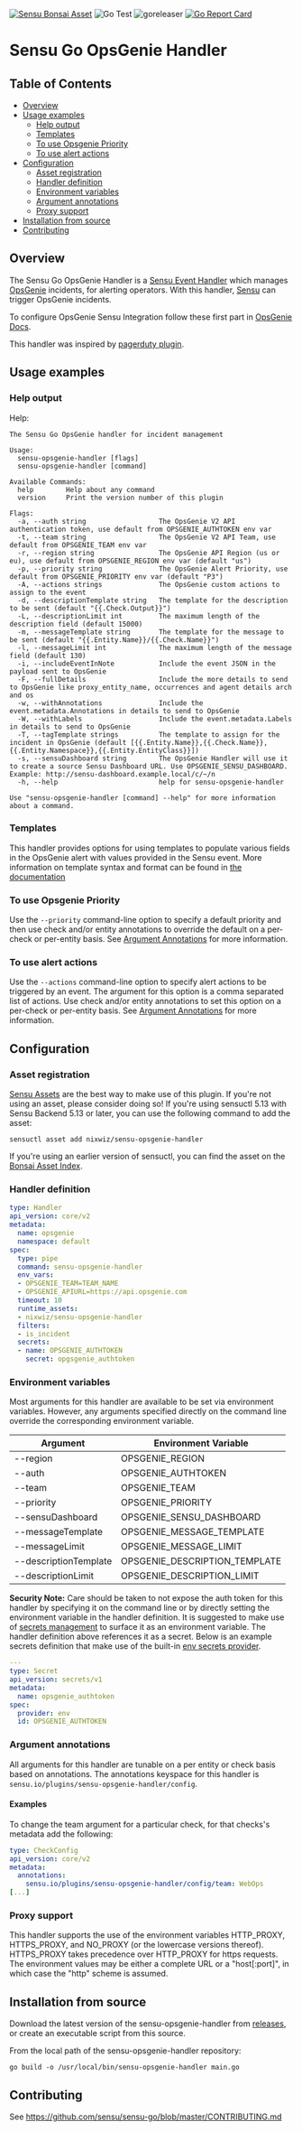[![Sensu Bonsai Asset](https://img.shields.io/badge/Bonsai-Download%20Me-brightgreen.svg?colorB=89C967&logo=sensu)](https://bonsai.sensu.io/assets/nixwiz/sensu-opsgenie-handler)
![Go Test](https://github.com/nixwiz/sensu-opsgenie-handler/workflows/Go%20Test/badge.svg)
![goreleaser](https://github.com/nixwiz/sensu-opsgenie-handler/workflows/goreleaser/badge.svg)
[![Go Report Card](https://goreportcard.com/badge/github.com/nixwiz/sensu-opsgenie-handler)](https://goreportcard.com/report/github.com/nixwiz/sensu-opsgenie-handler)

# Sensu Go OpsGenie Handler

## Table of Contents
- [Overview](#overview)
- [Usage examples](#usage-examples)
  - [Help output](#help-output)
  - [Templates](#templates)
  - [To use Opsgenie Priority](#to-use-opsgenie-priority)
  - [To use alert actions](#to-use-alert-actions)
- [Configuration](#configuration)
  - [Asset registration](#asset-registration)
  - [Handler definition](#handler-definition)
  - [Environment variables](#environment-variables)
  - [Argument annotations](#argument-annotations)
  - [Proxy support](#proxy-support)
- [Installation from source](#installation-from-source)
- [Contributing](#contributing)

## Overview

The Sensu Go OpsGenie Handler is a [Sensu Event Handler][3] which manages
[OpsGenie][2] incidents, for alerting operators. With this handler,
[Sensu][1] can trigger OpsGenie incidents.

To configure OpsGenie Sensu Integration follow these first part in [OpsGenie Docs][5].

This handler was inspired by [pagerduty plugin][6].

## Usage examples

### Help output

Help:
```
The Sensu Go OpsGenie handler for incident management

Usage:
  sensu-opsgenie-handler [flags]
  sensu-opsgenie-handler [command]

Available Commands:
  help        Help about any command
  version     Print the version number of this plugin

Flags:
  -a, --auth string                  The OpsGenie V2 API authentication token, use default from OPSGENIE_AUTHTOKEN env var
  -t, --team string                  The OpsGenie V2 API Team, use default from OPSGENIE_TEAM env var
  -r, --region string                The OpsGenie API Region (us or eu), use default from OPSGENIE_REGION env var (default "us")
  -p, --priority string              The OpsGenie Alert Priority, use default from OPSGENIE_PRIORITY env var (default "P3")
  -A, --actions strings              The OpsGenie custom actions to assign to the event
  -d, --descriptionTemplate string   The template for the description to be sent (default "{{.Check.Output}}")
  -L, --descriptionLimit int         The maximum length of the description field (default 15000)
  -m, --messageTemplate string       The template for the message to be sent (default "{{.Entity.Name}}/{{.Check.Name}}")
  -l, --messageLimit int             The maximum length of the message field (default 130)
  -i, --includeEventInNote           Include the event JSON in the payload sent to OpsGenie
  -F, --fullDetails                  Include the more details to send to OpsGenie like proxy_entity_name, occurrences and agent details arch and os
  -w, --withAnnotations              Include the event.metadata.Annotations in details to send to OpsGenie
  -W, --withLabels                   Include the event.metadata.Labels in details to send to OpsGenie
  -T, --tagTemplate strings          The template to assign for the incident in OpsGenie (default [{{.Entity.Name}},{{.Check.Name}},{{.Entity.Namespace}},{{.Entity.EntityClass}}])
  -s, --sensuDashboard string        The OpsGenie Handler will use it to create a source Sensu Dashboard URL. Use OPSGENIE_SENSU_DASHBOARD. Example: http://sensu-dashboard.example.local/c/~/n
  -h, --help                         help for sensu-opsgenie-handler

Use "sensu-opsgenie-handler [command] --help" for more information about a command.

```

### Templates

This handler provides options for using templates to populate various fields in the OpsGenie
alert with values provided in the Sensu event. More information on template syntax and format
can be found in [the documentation][12]


### To use Opsgenie Priority

Use the `--priority` command-line option to specify a default priority and then use check and/or
entity annotations to override the default on a per-check or per-entity basis.  See
[Argument Annotations](#argument-annotations) for more information.

### To use alert actions

Use the `--actions` command-line option to specify alert actions to be triggered by an event.  The
argument for this option is a comma separated list of actions.  Use check and/or entity annotations
to set this option on a per-check or per-entity basis.  See [Argument Annotations](#argument-annotations)
for more information.

## Configuration
### Asset registration

[Sensu Assets][7] are the best way to make use of this plugin. If you're not using an asset, please
consider doing so! If you're using sensuctl 5.13 with Sensu Backend 5.13 or later, you can use the
following command to add the asset:

```
sensuctl asset add nixwiz/sensu-opsgenie-handler
```

If you're using an earlier version of sensuctl, you can find the asset on the [Bonsai Asset Index][8].


### Handler definition

```yml
type: Handler
api_version: core/v2
metadata:
  name: opsgenie
  namespace: default
spec:
  type: pipe
  command: sensu-opsgenie-handler
  env_vars:
  - OPSGENIE_TEAM=TEAM_NAME
  - OPSGENIE_APIURL=https://api.opsgenie.com
  timeout: 10
  runtime_assets:
  - nixwiz/sensu-opsgenie-handler
  filters:
  - is_incident
  secrets:
  - name: OPSGENIE_AUTHTOKEN
    secret: opgsgenie_authtoken
```

### Environment variables

Most arguments for this handler are available to be set via environment variables.  However, any
arguments specified directly on the command line override the corresponding environment variable.

|Argument             |Environment Variable         |
|---------------------|-----------------------------|
|--region             |OPSGENIE_REGION              |
|--auth               |OPSGENIE_AUTHTOKEN           |
|--team               |OPSGENIE_TEAM                |
|--priority           |OPSGENIE_PRIORITY            |
|--sensuDashboard     |OPSGENIE_SENSU_DASHBOARD     |
|--messageTemplate    |OPSGENIE_MESSAGE_TEMPLATE    |
|--messageLimit       |OPSGENIE_MESSAGE_LIMIT       |
|--descriptionTemplate|OPSGENIE_DESCRIPTION_TEMPLATE|
|--descriptionLimit   |OPSGENIE_DESCRIPTION_LIMIT   |


**Security Note:** Care should be taken to not expose the auth token for this handler by specifying it
on the command line or by directly setting the environment variable in the handler definition.  It is
suggested to make use of [secrets management][10] to surface it as an environment variable.  The
handler definition above references it as a secret.  Below is an example secrets definition that make
use of the built-in [env secrets provider][11].

```yml
---
type: Secret
api_version: secrets/v1
metadata:
  name: opsgenie_authtoken
spec:
  provider: env
  id: OPSGENIE_AUTHTOKEN
```

### Argument annotations

All arguments for this handler are tunable on a per entity or check basis based on annotations.  The
annotations keyspace for this handler is `sensu.io/plugins/sensu-opsgenie-handler/config`.

#### Examples

To change the team argument for a particular check, for that checks's metadata add the following:

```yml
type: CheckConfig
api_version: core/v2
metadata:
  annotations:
    sensu.io/plugins/sensu-opsgenie-handler/config/team: WebOps
[...]
```

### Proxy support

This handler supports the use of the environment variables HTTP_PROXY,
HTTPS_PROXY, and NO_PROXY (or the lowercase versions thereof). HTTPS_PROXY takes
precedence over HTTP_PROXY for https requests.  The environment values may be
either a complete URL or a "host[:port]", in which case the "http" scheme is assumed.

## Installation from source

Download the latest version of the sensu-opsgenie-handler from [releases][4],
or create an executable script from this source.

From the local path of the sensu-opsgenie-handler repository:
```
go build -o /usr/local/bin/sensu-opsgenie-handler main.go
```

## Contributing

See https://github.com/sensu/sensu-go/blob/master/CONTRIBUTING.md

[1]: https://github.com/sensu/sensu-go
[2]: https://www.opsgenie.com/ 
[3]: https://docs.sensu.io/sensu-go/5.0/reference/handlers/#how-do-sensu-handlers-work
[4]: https://github.com/nixwiz/sensu-opsgenie-handler/releases
[5]: https://docs.opsgenie.com/docs/sensu-integration#section-add-sensu-integration-in-opsgenie
[6]: https://github.com/sensu/sensu-pagerduty-handler
[7]: https://docs.sensu.io/sensu-go/latest/reference/assets/
[8]: https://bonsai.sensu.io/
[9]: https://github.com/sensu-plugins/sensu-plugins-opsgenie
[10]: https://docs.sensu.io/sensu-go/latest/guides/secrets-management/
[11]: https://docs.sensu.io/sensu-go/latest/guides/secrets-management/#use-env-for-secrets-management
[12]: https://docs.sensu.io/sensu-go/latest/observability-pipeline/observe-process/handler-templates/
